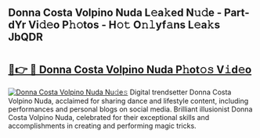 ## Donna Costa Volpino Nuda L𝚎a𝚔ed N𝚞𝚍e - Part-dYr Vi𝚍𝚎o P𝚑𝚘tos - H𝚘𝚝 O𝚗𝚕yf𝚊ns L𝚎a𝚔s JbQDR

# <h2><a href="http://kf85pat.oniu.top/?m=Donna+Costa+Volpino+Nuda">🔗👉 🔴 Donna Costa Volpino Nuda P𝚑ot𝚘𝚜 V𝚒d𝚎o</a></h2>

[![Donna Costa Volpino Nuda Nu𝚍e𝚜](https://i.imgur.com/0qMVB7G.gif)](http://kf85pat.oniu.top/?m=Donna+Costa+Volpino+Nuda)
Digital trendsetter Donna Costa Volpino Nuda, acclaimed for sharing dance and lifestyle content, including performances and personal blogs on social media. Brilliant illusionist Donna Costa Volpino Nuda, celebrated for their exceptional skills and accomplishments in creating and performing magic tricks.  
